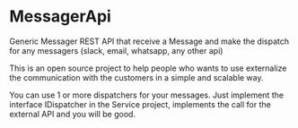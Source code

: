 # MessagerApi
Generic Messager REST API that receive a Message and make the dispatch for any messagers (slack, email, whatsapp, any other api)

This is an open source project to help people who wants to use externalize the communication with the customers in a simple and scalable way.

You can use 1 or more dispatchers for your messages. Just implement the interface IDispatcher in the Service project, implements the call for the external API and you will be good.
